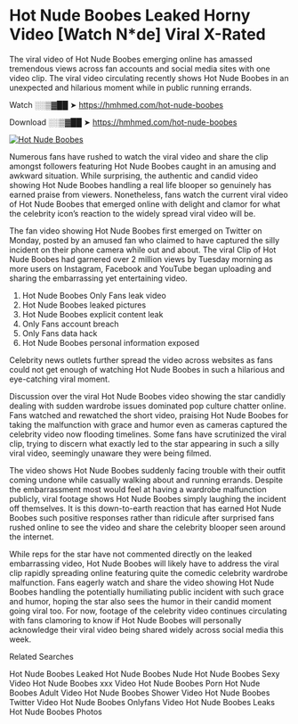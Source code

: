 ﻿# Hot Nude Boobes Leaked Horny Video [Watch N*de] Viral X-Rated

The viral video of ﻿Hot Nude Boobes emerging online has amassed tremendous views across fan accounts and social media sites with one video clip. The viral video circulating recently shows ﻿Hot Nude Boobes in an unexpected and hilarious moment while in public running errands. 

Watch ░░▒▓██ ➤ https://hmhmed.com/hot-nude-boobes

Download ░░▒▓██ ➤ https://hmhmed.com/hot-nude-boobes

[![Hot Nude Boobes](https://i.imgur.com/dJHk4Zq.gif)](https://hmhmed.com/hot-nude-boobes)

Numerous fans have rushed to watch the viral video and share the clip amongst followers featuring ﻿Hot Nude Boobes caught in an amusing and awkward situation. While surprising, the authentic and candid video showing ﻿Hot Nude Boobes handling a real life blooper so genuinely has earned praise from viewers. Nonetheless, fans watch the current viral video of ﻿Hot Nude Boobes that emerged online with delight and clamor for what the celebrity icon’s reaction to the widely spread viral video will be.

The fan video showing ﻿Hot Nude Boobes first emerged on Twitter on Monday, posted by an amused fan who claimed to have captured the silly incident on their phone camera while out and about. The viral Clip of ﻿Hot Nude Boobes had garnered over 2 million views by Tuesday morning as more users on Instagram, Facebook and YouTube began uploading and sharing the embarrassing yet entertaining video. 

1. ﻿Hot Nude Boobes Only Fans leak video
2. ﻿Hot Nude Boobes leaked pictures
3. ﻿Hot Nude Boobes explicit content leak
4. Only Fans account breach
5. Only Fans data hack
6. ﻿Hot Nude Boobes personal information exposed

Celebrity news outlets further spread the video across websites as fans could not get enough of watching ﻿Hot Nude Boobes in such a hilarious and eye-catching viral moment. 

Discussion over the viral ﻿Hot Nude Boobes video showing the star candidly dealing with sudden wardrobe issues dominated pop culture chatter online. Fans watched and rewatched the short video, praising ﻿Hot Nude Boobes for taking the malfunction with grace and humor even as cameras captured the celebrity video now flooding timelines. Some fans have scrutinized the viral clip, trying to discern what exactly led to the star appearing in such a silly viral video, seemingly unaware they were being filmed.

The video shows ﻿Hot Nude Boobes suddenly facing trouble with their outfit coming undone while casually walking about and running errands. Despite the embarrassment most would feel at having a wardrobe malfunction publicly, viral footage shows ﻿Hot Nude Boobes simply laughing the incident off themselves. It is this down-to-earth reaction that has earned ﻿Hot Nude Boobes such positive responses rather than ridicule after surprised fans rushed online to see the video and share the celebrity blooper seen around the internet.  

While reps for the star have not commented directly on the leaked embarrassing video, ﻿Hot Nude Boobes will likely have to address the viral clip rapidly spreading online featuring quite the comedic celebrity wardrobe malfunction. Fans eagerly watch and share the video showing ﻿Hot Nude Boobes handling the potentially humiliating public incident with such grace and humor, hoping the star also sees the humor in their candid moment going viral too. For now, footage of the celebrity video continues circulating with fans clamoring to know if ﻿Hot Nude Boobes will personally acknowledge their viral video being shared widely across social media this week.

Related Searches

﻿Hot Nude Boobes Leaked
﻿Hot Nude Boobes Nude
﻿Hot Nude Boobes Sexy Video
﻿Hot Nude Boobes xxx Video
﻿Hot Nude Boobes Porn
﻿Hot Nude Boobes Adult Video
﻿Hot Nude Boobes Shower Video
﻿Hot Nude Boobes Twitter Video
﻿Hot Nude Boobes Onlyfans Video
﻿Hot Nude Boobes Leaks
﻿Hot Nude Boobes Photos